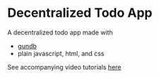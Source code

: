 # Decentralized Todo App

A decentralized todo app made with 

- [gundb](https://github.com/amark/gun)
- plain javascript, html, and css

See accompanying video tutorials [here](https://www.youtube.com/watch?v=68svY76thiQ&list=PLK1ySmIf03GOenLB9XS-1bfXW56A1HJ1l)

